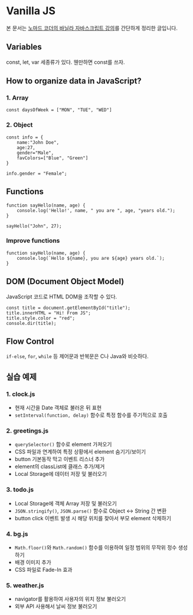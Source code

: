 # Vanilla JS
 본 문서는 <a href="https://www.youtube.com/watch?v=wUHncG3VwPw&list=PL7jH19IHhOLM8YwJMTa3UkXZN-LldYnyK&index=1">노마드 코더의 바닐라 자바스크립트 강의</a>를 간단하게 정리한 글입니다.

## Variables
 const, let, var 세종류가 있다. 웬만하면 const를 쓰자. 

## How to organize data in JavaScript?

### 1. Array
```JSX
const daysOfWeek = ["MON", "TUE", "WED"]
```

### 2. Object
```JSX
const info = { 
    name:"John Doe",
    age:27,
    gender="Male",
    favColors=["Blue", "Green"]
}

info.gender = "Female";
```

## Functions
```JSX
function sayHello(name, age) {
    console.log('Hello!', name, " you are ", age, "years old.");
}

sayHello("John", 27);
```

### Improve functions
```JSX
function sayHello(name, age) {
    console.log(`Hello ${name}, you are ${age} years old.`);
}
```

## DOM (Document Object Model)
JavaScript 코드로 HTML DOM을 조작할 수 있다.
```JSX
const title = document.getElementById("title");
title.innerHTML = "Hi! From JS"; 
title.style.color = "red";
console.dir(title);
```

## Flow Control
`if-else`, `for`, `while` 등 제어문과 반복문은 C나 Java와 비슷하다.


## 실습 예제

### 1. clock.js
- 현재 시간을 Date 객체로 불러온 뒤 표현
- `setInterval(function, delay)` 함수로 특정 함수를 주기적으로 호출

### 2. greetings.js
- `querySelector()` 함수로 element 가져오기
- CSS 파일과 연계하여 특정 상황에서 element 숨기기/보이기
- button 기본동작 막고 이벤트 리스너 추가
- element의 classList에 클래스 추가/제거
- Local Storage에 데이터 저장 및 불러오기

### 3. todo.js
- Local Storage에 객체 Array 저장 및 불러오기
- `JSON.stringify()`, `JSON.parse()` 함수로 Object <-> String 간 변환
- button click 이벤트 발생 시 해당 위치를 찾아서 부모 element 삭제하기

### 4. bg.js
- `Math.floor()`와 `Math.random()` 함수를 이용하여 일정 범위의 무작위 정수 생성하기
- 배경 이미지 추가
- CSS 파일로 Fade-In 효과

### 5. weather.js
- navigator를 활용하여 사용자의 위치 정보 불러오기
- 외부 API 사용해서 날씨 정보 불러오기
